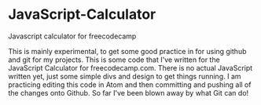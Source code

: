# JavaScript-Calculator
Javascript calculator for freecodecamp

This is mainly experimental, to get some good practice in for using github and git for my projects. This is some code that I've written for the JavaScript Calculator for freecodecamp.com. There is no actual JavaScript written yet, just some simple divs and design to get things running. I am practicing editing this code in Atom and then committing and pushing all of the changes onto Github. So far I've been blown away by what Git can do!
